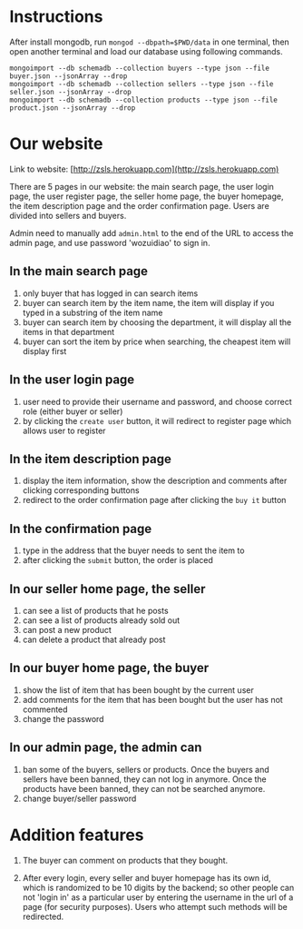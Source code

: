 # Instructions
After install mongodb, run `mongod --dbpath=$PWD/data` in one terminal, then open another terminal and load our database using following commands.
```
mongoimport --db schemadb --collection buyers --type json --file buyer.json --jsonArray --drop
mongoimport --db schemadb --collection sellers --type json --file seller.json --jsonArray --drop
mongoimport --db schemadb --collection products --type json --file product.json --jsonArray --drop
```

# Our website
Link to website: [http://zsls.herokuapp.com](http://zsls.herokuapp.com)

There are 5 pages in our website: the main search page, the user login page, the user register page, the seller home page, the buyer homepage, the item description page and the order confirmation page. Users are divided into sellers and buyers.

Admin need to manually add `admin.html` to the end of the URL to access the admin page, and use password 'wozuidiao' to sign in.

## In the main search page
1. only buyer that has logged in can search items
2. buyer can search item by the item name, the item will display if you typed in a substring of the item name
3. buyer can search item by choosing the department, it will display all the items in that department
4. buyer can sort the item by price when searching, the cheapest item will display first

## In the user login page
1. user need to provide their username and password, and choose correct role (either buyer or seller)
2. by clicking the `create user` button, it will redirect to register page which allows user to register

## In the item description page
1. display the item information, show the description and comments after clicking corresponding buttons
2. redirect to the order confirmation page after clicking the `buy it` button

## In the confirmation page
1. type in the address that the buyer needs to sent the item to
2. after clicking the `submit` button, the order is placed

## In our seller home page, the seller
1. can see a list of products that he posts
2. can see a list of products already sold out
3. can post a new product
4. can delete a product that already post

## In our buyer home page, the buyer
1. show the list of item that has been bought by the current user
2. add comments for the item that has been bought but the user has not commented
3. change the password

## In our admin page, the admin can
1. ban some of the buyers, sellers or products. Once the buyers and sellers have been banned, they can not log in anymore. Once the products have been banned, they can not be searched anymore.
2. change buyer/seller password

# Addition features
1. The buyer can comment on products that they bought.

2. After every login, every seller and buyer homepage has its own id, which is randomized to be 10 digits by the backend; so other people can not 'login in' as a particular user by entering the username in the url of a page (for security purposes). Users who attempt such methods will be redirected.
